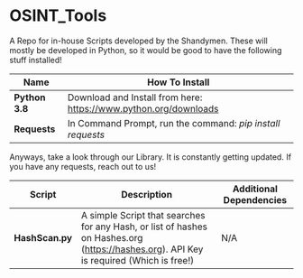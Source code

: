 # OSINT_Tools
A Repo for in-house Scripts developed by the Shandymen. These will mostly be developed in Python, so it would be good to have the following stuff installed!

| Name | How To Install |
| ---- | -------------- |
| **Python 3.8** | Download and Install from here: https://www.python.org/downloads |
| **Requests** | In Command Prompt, run the command: *pip install requests* |
 

Anyways, take a look through our Library. It is constantly getting updated. 
If you have any requests, reach out to us!

| Script | Description | Additional Dependencies |
| ------ | ----------- | ----------------------- |
|**HashScan.py** | A simple Script that searches for any Hash, or list of hashes on Hashes.org (https://hashes.org). API Key is required (Which is free!) | N/A |

